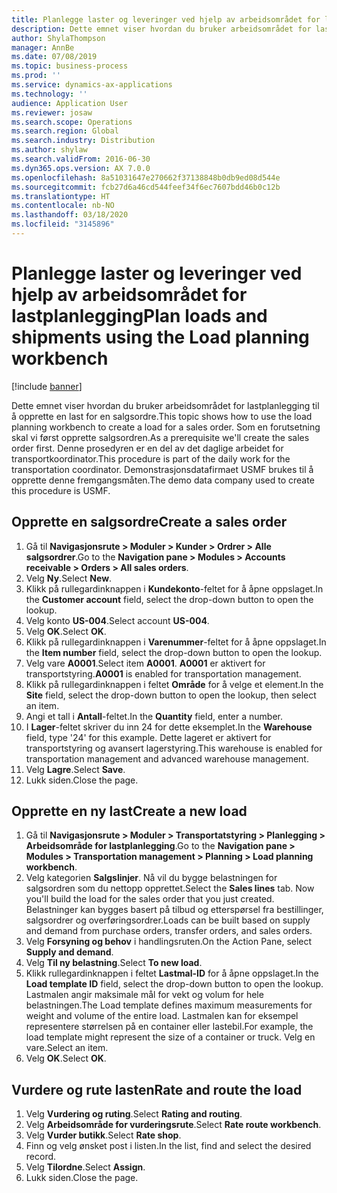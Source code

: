 ```yaml
---
title: Planlegge laster og leveringer ved hjelp av arbeidsområdet for lastplanlegging
description: Dette emnet viser hvordan du bruker arbeidsområdet for lastplanlegging til å opprette en last for en salgsordre.
author: ShylaThompson
manager: AnnBe
ms.date: 07/08/2019
ms.topic: business-process
ms.prod: ''
ms.service: dynamics-ax-applications
ms.technology: ''
audience: Application User
ms.reviewer: josaw
ms.search.scope: Operations
ms.search.region: Global
ms.search.industry: Distribution
ms.author: shylaw
ms.search.validFrom: 2016-06-30
ms.dyn365.ops.version: AX 7.0.0
ms.openlocfilehash: 8a51031647e270662f37138848b0db9ed08d544e
ms.sourcegitcommit: fcb27d6a46cd544feef34f6ec7607bdd46b0c12b
ms.translationtype: HT
ms.contentlocale: nb-NO
ms.lasthandoff: 03/18/2020
ms.locfileid: "3145896"
---
```

# <a name="plan-loads-and-shipments-using-the-load-planning-workbench"></a><span data-ttu-id="5eb11-103">Planlegge laster og leveringer ved hjelp av arbeidsområdet for lastplanlegging</span><span class="sxs-lookup"><span data-stu-id="5eb11-103">Plan loads and shipments using the Load planning workbench</span></span>

[!include [banner](../../includes/banner.md)]

<span data-ttu-id="5eb11-104">Dette emnet viser hvordan du bruker arbeidsområdet for lastplanlegging til å opprette en last for en salgsordre.</span><span class="sxs-lookup"><span data-stu-id="5eb11-104">This topic shows how to use the load planning workbench to create a load for a sales order.</span></span> <span data-ttu-id="5eb11-105">Som en forutsetning skal vi først opprette salgsordren.</span><span class="sxs-lookup"><span data-stu-id="5eb11-105">As a prerequisite we'll create the sales order first.</span></span> <span data-ttu-id="5eb11-106">Denne prosedyren er en del av det daglige arbeidet for transportkoordinator.</span><span class="sxs-lookup"><span data-stu-id="5eb11-106">This procedure is part of the daily work for the transportation coordinator.</span></span> <span data-ttu-id="5eb11-107">Demonstrasjonsdatafirmaet USMF brukes til å opprette denne fremgangsmåten.</span><span class="sxs-lookup"><span data-stu-id="5eb11-107">The demo data company used to create this procedure is USMF.</span></span>


## <a name="create-a-sales-order"></a><span data-ttu-id="5eb11-108">Opprette en salgsordre</span><span class="sxs-lookup"><span data-stu-id="5eb11-108">Create a sales order</span></span>
1. <span data-ttu-id="5eb11-109">Gå til **Navigasjonsrute > Moduler > Kunder > Ordrer > Alle salgsordrer**.</span><span class="sxs-lookup"><span data-stu-id="5eb11-109">Go to the **Navigation pane > Modules > Accounts receivable > Orders > All sales orders**.</span></span>
2. <span data-ttu-id="5eb11-110">Velg **Ny**.</span><span class="sxs-lookup"><span data-stu-id="5eb11-110">Select **New**.</span></span>
3. <span data-ttu-id="5eb11-111">Klikk på rullegardinknappen i **Kundekonto**-feltet for å åpne oppslaget.</span><span class="sxs-lookup"><span data-stu-id="5eb11-111">In the **Customer account** field, select the drop-down button to open the lookup.</span></span>
4. <span data-ttu-id="5eb11-112">Velg konto **US-004**.</span><span class="sxs-lookup"><span data-stu-id="5eb11-112">Select account **US-004**.</span></span>
5. <span data-ttu-id="5eb11-113">Velg **OK**.</span><span class="sxs-lookup"><span data-stu-id="5eb11-113">Select **OK**.</span></span>
6. <span data-ttu-id="5eb11-114">Klikk på rullegardinknappen i **Varenummer**-feltet for å åpne oppslaget.</span><span class="sxs-lookup"><span data-stu-id="5eb11-114">In the **Item number** field, select the drop-down button to open the lookup.</span></span>
7. <span data-ttu-id="5eb11-115">Velg vare **A0001**.</span><span class="sxs-lookup"><span data-stu-id="5eb11-115">Select item **A0001**.</span></span> <span data-ttu-id="5eb11-116">**A0001** er aktivert for transportstyring.</span><span class="sxs-lookup"><span data-stu-id="5eb11-116">**A0001** is enabled for transportation management.</span></span>  
8. <span data-ttu-id="5eb11-117">Klikk på rullegardinknappen i feltet **Område** for å velge et element.</span><span class="sxs-lookup"><span data-stu-id="5eb11-117">In the **Site** field, select the drop-down button to open the lookup, then select an item.</span></span>
9. <span data-ttu-id="5eb11-118">Angi et tall i **Antall**-feltet.</span><span class="sxs-lookup"><span data-stu-id="5eb11-118">In the **Quantity** field, enter a number.</span></span>
10. <span data-ttu-id="5eb11-119">I **Lager**-feltet skriver du inn 24 for dette eksemplet.</span><span class="sxs-lookup"><span data-stu-id="5eb11-119">In the **Warehouse** field, type '24' for this example.</span></span> <span data-ttu-id="5eb11-120">Dette lageret er aktivert for transportstyring og avansert lagerstyring.</span><span class="sxs-lookup"><span data-stu-id="5eb11-120">This warehouse is enabled for transportation management and advanced warehouse management.</span></span>  
11. <span data-ttu-id="5eb11-121">Velg **Lagre**.</span><span class="sxs-lookup"><span data-stu-id="5eb11-121">Select **Save**.</span></span>
12. <span data-ttu-id="5eb11-122">Lukk siden.</span><span class="sxs-lookup"><span data-stu-id="5eb11-122">Close the page.</span></span>

## <a name="create-a-new-load"></a><span data-ttu-id="5eb11-123">Opprette en ny last</span><span class="sxs-lookup"><span data-stu-id="5eb11-123">Create a new load</span></span>
1. <span data-ttu-id="5eb11-124">Gå til **Navigasjonsrute > Moduler > Transportatstyring > Planlegging > Arbeidsområde for lastplanlegging**.</span><span class="sxs-lookup"><span data-stu-id="5eb11-124">Go to the **Navigation pane > Modules > Transportation management > Planning > Load planning workbench**.</span></span>
2. <span data-ttu-id="5eb11-125">Velg kategorien **Salgslinjer**. Nå vil du bygge belastningen for salgsordren som du nettopp opprettet.</span><span class="sxs-lookup"><span data-stu-id="5eb11-125">Select the **Sales lines** tab. Now you'll build the load for the sales order that you just created.</span></span> <span data-ttu-id="5eb11-126">Belastninger kan bygges basert på tilbud og etterspørsel fra bestillinger, salgsordrer og overføringsordrer.</span><span class="sxs-lookup"><span data-stu-id="5eb11-126">Loads can be built based on supply and demand from purchase orders, transfer orders, and sales orders.</span></span>  
3. <span data-ttu-id="5eb11-127">Velg **Forsyning og behov** i handlingsruten.</span><span class="sxs-lookup"><span data-stu-id="5eb11-127">On the Action Pane, select **Supply and demand**.</span></span>
4. <span data-ttu-id="5eb11-128">Velg **Til ny belastning**.</span><span class="sxs-lookup"><span data-stu-id="5eb11-128">Select **To new load**.</span></span>
5. <span data-ttu-id="5eb11-129">Klikk rullegardinknappen i feltet **Lastmal-ID** for å åpne oppslaget.</span><span class="sxs-lookup"><span data-stu-id="5eb11-129">In the **Load template ID** field, select the drop-down button to open the lookup.</span></span> <span data-ttu-id="5eb11-130">Lastmalen angir maksimale mål for vekt og volum for hele belastningen.</span><span class="sxs-lookup"><span data-stu-id="5eb11-130">The Load template defines maximum measurements for weight and volume of the entire load.</span></span> <span data-ttu-id="5eb11-131">Lastmalen kan for eksempel representere størrelsen på en container eller lastebil.</span><span class="sxs-lookup"><span data-stu-id="5eb11-131">For example, the load template might represent the size of a container or truck.</span></span> <span data-ttu-id="5eb11-132">Velg en vare.</span><span class="sxs-lookup"><span data-stu-id="5eb11-132">Select an item.</span></span>
6. <span data-ttu-id="5eb11-133">Velg **OK**.</span><span class="sxs-lookup"><span data-stu-id="5eb11-133">Select **OK**.</span></span>

## <a name="rate-and-route-the-load"></a><span data-ttu-id="5eb11-134">Vurdere og rute lasten</span><span class="sxs-lookup"><span data-stu-id="5eb11-134">Rate and route the load</span></span>
1. <span data-ttu-id="5eb11-135">Velg **Vurdering og ruting**.</span><span class="sxs-lookup"><span data-stu-id="5eb11-135">Select **Rating and routing**.</span></span>
2. <span data-ttu-id="5eb11-136">Velg **Arbeidsområde for vurderingsrute**.</span><span class="sxs-lookup"><span data-stu-id="5eb11-136">Select **Rate route workbench**.</span></span>
3. <span data-ttu-id="5eb11-137">Velg **Vurder butikk**.</span><span class="sxs-lookup"><span data-stu-id="5eb11-137">Select **Rate shop**.</span></span>
4. <span data-ttu-id="5eb11-138">Finn og velg ønsket post i listen.</span><span class="sxs-lookup"><span data-stu-id="5eb11-138">In the list, find and select the desired record.</span></span>
5. <span data-ttu-id="5eb11-139">Velg **Tilordne**.</span><span class="sxs-lookup"><span data-stu-id="5eb11-139">Select **Assign**.</span></span>
6. <span data-ttu-id="5eb11-140">Lukk siden.</span><span class="sxs-lookup"><span data-stu-id="5eb11-140">Close the page.</span></span>

